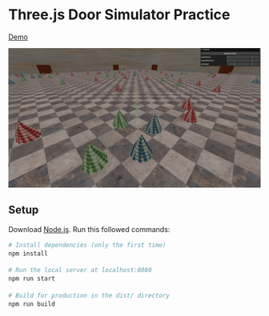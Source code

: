 # Three.js Door Simulator Practice

[Demo](http://door-simulator.herokuapp.com/)

![sceenshot](screen.png)

## Setup

Download [Node.js](https://nodejs.org/en/download/).
Run this followed commands:

```bash
# Install dependencies (only the first time)
npm install

# Run the local server at localhost:8080
npm run start

# Build for production in the dist/ directory
npm run build
```

